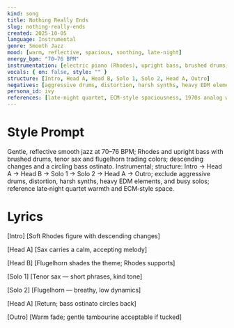 ```yaml
---
kind: song
title: Nothing Really Ends
slug: nothing-really-ends
created: 2025-10-05
language: Instrumental
genre: Smooth Jazz
mood: [warm, reflective, spacious, soothing, late‑night]
energy_bpm: "70–76 BPM"
instrumentation: [electric piano (Rhodes), upright bass, brushed drums, tenor sax, clean electric guitar, flugelhorn, vibraphone, subtle strings pad]
vocals: { on: false, style: "" }
structure: [Intro, Head A, Head B, Solo 1, Solo 2, Head A, Outro]
negatives: [aggressive drums, distortion, harsh synths, heavy EDM elements, overly busy solos]
persona_id: ivy
references: [late‑night quartet, ECM‑style spaciousness, 1970s analog warmth, soft swing, lofi jazz textures]
---
```


# Style Prompt
Gentle, reflective smooth jazz at 70–76 BPM; Rhodes and upright bass with brushed drums, tenor sax and flugelhorn trading colors; descending changes and a circling bass ostinato. Instrumental; structure: Intro → Head A → Head B → Solo 1 → Solo 2 → Head A → Outro; exclude aggressive drums, distortion, harsh synths, heavy EDM elements, and busy solos; reference late‑night quartet warmth and ECM‑style space.

# Lyrics
[Intro]
[Soft Rhodes figure with descending changes]

[Head A]
[Sax carries a calm, accepting melody]

[Head B]
[Flugelhorn shades the theme; Rhodes supports]

[Solo 1]
[Tenor sax — short phrases, kind tone]

[Solo 2]
[Flugelhorn — breathy, low dynamics]

[Head A]
[Return; bass ostinato circles back]

[Outro]
[Warm fade; gentle tambourine acceptable if tucked]

